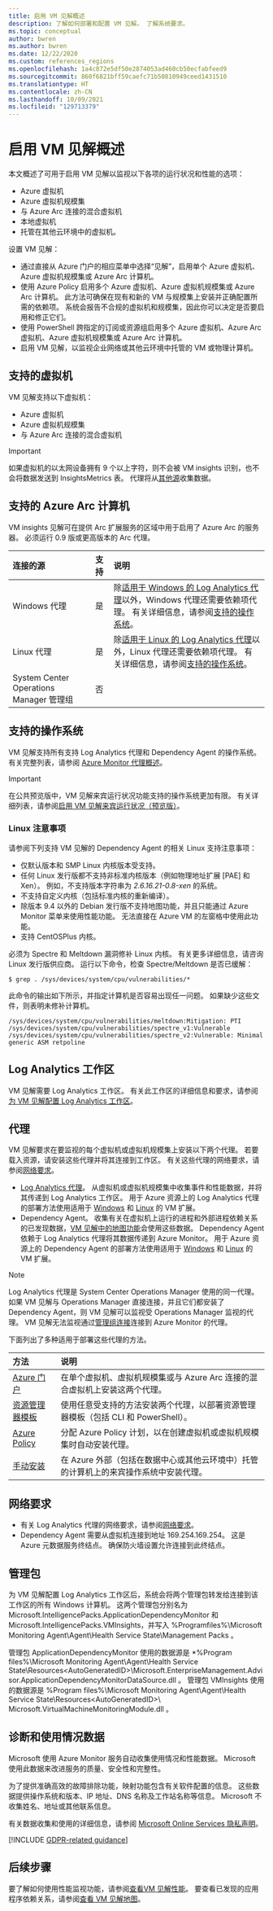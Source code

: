 ```yaml
---
title: 启用 VM 见解概述
description: 了解如何部署和配置 VM 见解。 了解系统要求。
ms.topic: conceptual
author: bwren
ms.author: bwren
ms.date: 12/22/2020
ms.custom: references_regions
ms.openlocfilehash: 1a4c872e5df50e2874053ad460cb50ecfabfeed9
ms.sourcegitcommit: 860f6821bff59caefc71b50810949ceed1431510
ms.translationtype: HT
ms.contentlocale: zh-CN
ms.lasthandoff: 10/09/2021
ms.locfileid: "129713379"
---
```

# <a name="enable-vm-insights-overview"></a>启用 VM 见解概述

本文概述了可用于启用 VM 见解以监视以下各项的运行状况和性能的选项：

- Azure 虚拟机 
- Azure 虚拟机规模集
- 与 Azure Arc 连接的混合虚拟机
- 本地虚拟机
- 托管在其他云环境中的虚拟机。  

设置 VM 见解：

* 通过直接从 Azure 门户的相应菜单中选择“见解”，启用单个 Azure 虚拟机、Azure 虚拟机规模集或 Azure Arc 计算机。
* 使用 Azure Policy 启用多个 Azure 虚拟机、Azure 虚拟机规模集或 Azure Arc 计算机。 此方法可确保在现有和新的 VM 与规模集上安装并正确配置所需的依赖项。 系统会报告不合规的虚拟机和规模集，因此你可以决定是否要启用和修正它们。
* 使用 PowerShell 跨指定的订阅或资源组启用多个 Azure 虚拟机、Azure Arc 虚拟机、Azure 虚拟机规模集或 Azure Arc 计算机。
* 启用 VM 见解，以监视企业网络或其他云环境中托管的 VM 或物理计算机。

## <a name="supported-machines"></a>支持的虚拟机
VM 见解支持以下虚拟机：

- Azure 虚拟机
- Azure 虚拟机规模集
- 与 Azure Arc 连接的混合虚拟机

> [!IMPORTANT]
> 如果虚拟机的以太网设备拥有 9 个以上字符，则不会被 VM insights 识别，也不会将数据发送到 InsightsMetrics 表。 代理将从[其他源](../agents/agent-data-sources.md)收集数据。

## <a name="supported-azure-arc-machines"></a>支持的 Azure Arc 计算机
VM insights 见解可在提供 Arc 扩展服务的区域中用于启用了 Azure Arc 的服务器。 必须运行 0.9 版或更高版本的 Arc 代理。

| 连接的源 | 支持 | 说明 |
|:--|:--|:--|
| Windows 代理 | 是 | 除[适用于 Windows 的 Log Analytics 代理](../agents/log-analytics-agent.md)以外，Windows 代理还需要依赖项代理。 有关详细信息，请参阅[支持的操作系统](../agents/agents-overview.md#supported-operating-systems)。 |
| Linux 代理 | 是 | 除[适用于 Linux 的 Log Analytics 代理](../agents/log-analytics-agent.md)以外，Linux 代理还需要依赖项代理。 有关详细信息，请参阅[支持的操作系统](#supported-operating-systems)。 |
| System Center Operations Manager 管理组 | 否 | |

## <a name="supported-operating-systems"></a>支持的操作系统

VM 见解支持所有支持 Log Analytics 代理和 Dependency Agent 的操作系统。 有关完整列表，请参阅 [Azure Monitor 代理概述](../agents/agents-overview.md#supported-operating-systems)。

> [!IMPORTANT]
> 在公共预览版中，VM 见解来宾运行状况功能支持的操作系统更加有限。 有关详细列表，请参阅[启用 VM 见解来宾运行状况（预览版）](../vm/vminsights-health-enable.md)。

### <a name="linux-considerations"></a>Linux 注意事项
请参阅下列支持 VM 见解的 Dependency Agent 的相关 Linux 支持注意事项：

- 仅默认版本和 SMP Linux 内核版本受支持。
- 任何 Linux 发行版都不支持非标准内核版本（例如物理地址扩展 [PAE] 和 Xen）。 例如，不支持版本字符串为 *2.6.16.21-0.8-xen* 的系统。
- 不支持自定义内核（包括标准内核的重新编译）。
- 除版本 9.4 以外的 Debian 发行版不支持地图功能，并且只能通过 Azure Monitor 菜单来使用性能功能。 无法直接在 Azure VM 的左窗格中使用此功能。
- 支持 CentOSPlus 内核。

必须为 Spectre 和 Meltdown 漏洞修补 Linux 内核。 有关更多详细信息，请咨询 Linux 发行版供应商。 运行以下命令，检查 Spectre/Meltdown 是否已缓解：

```
$ grep . /sys/devices/system/cpu/vulnerabilities/*
```

此命令的输出如下所示，并指定计算机是否容易出现任一问题。 如果缺少这些文件，则表明未修补计算机。

```
/sys/devices/system/cpu/vulnerabilities/meltdown:Mitigation: PTI
/sys/devices/system/cpu/vulnerabilities/spectre_v1:Vulnerable
/sys/devices/system/cpu/vulnerabilities/spectre_v2:Vulnerable: Minimal generic ASM retpoline
```


## <a name="log-analytics-workspace"></a>Log Analytics 工作区
VM 见解需要 Log Analytics 工作区。 有关此工作区的详细信息和要求，请参阅[为 VM 见解配置 Log Analytics 工作区](vminsights-configure-workspace.md)。
## <a name="agents"></a>代理
VM 见解要求在要监视的每个虚拟机或虚拟机规模集上安装以下两个代理。 若要载入资源，请安装这些代理并将其连接到工作区。  有关这些代理的网络要求，请参阅[网络要求](../agents/log-analytics-agent.md#network-requirements)。

- [Log Analytics 代理](../agents/log-analytics-agent.md)。 从虚拟机或虚拟机规模集中收集事件和性能数据，并将其传递到 Log Analytics 工作区。 用于 Azure 资源上的 Log Analytics 代理的部署方法使用适用于 [Windows](../../virtual-machines/extensions/oms-windows.md) 和 [Linux](../../virtual-machines/extensions/oms-linux.md) 的 VM 扩展。
- Dependency Agent。 收集有关在虚拟机上运行的进程和外部进程依赖关系的已发现数据，[VM 见解中的地图功能](../vm/vminsights-maps.md)会使用这些数据。 Dependency Agent 依赖于 Log Analytics 代理将其数据传递到 Azure Monitor。 用于 Azure 资源上的 Dependency Agent 的部署方法使用适用于 [Windows](../../virtual-machines/extensions/agent-dependency-windows.md) 和 [Linux](../../virtual-machines/extensions/agent-dependency-linux.md) 的 VM 扩展。

> [!NOTE]
> Log Analytics 代理是 System Center Operations Manager 使用的同一代理。 如果 VM 见解与 Operations Manager 直接连接，并且它们都安装了 Dependency Agent，则 VM 见解可以监视受 Operations Manager 监视的代理。 VM 见解无法监视通过[管理组连接](../tform/../agents/om-agents.md)连接到 Azure Monitor 的代理。

下面列出了多种适用于部署这些代理的方法。 

| 方法 | 说明 |
|:---|:---|
| [Azure 门户](../vm/vminsights-enable-portal.md) | 在单个虚拟机、虚拟机规模集或与 Azure Arc 连接的混合虚拟机上安装这两个代理。 |
| [资源管理器模板](../vm/vminsights-enable-resource-manager.md) | 使用任意受支持的方法安装两个代理，以部署资源管理器模板（包括 CLI 和 PowerShell）。 |
| [Azure Policy](../vm/vminsights-enable-policy.md) | 分配 Azure Policy 计划，以在创建虚拟机或虚拟机规模集时自动安装代理。 |
| [手动安装](../vm/vminsights-enable-hybrid.md) | 在 Azure 外部（包括在数据中心或其他云环境中）托管的计算机上的来宾操作系统中安装代理。 |


## <a name="network-requirements"></a>网络要求

- 有关 Log Analytics 代理的网络要求，请参阅[网络要求](../agents/log-analytics-agent.md#network-requirements)。
- Dependency Agent 需要从虚拟机连接到地址 169.254.169.254。 这是 Azure 元数据服务终结点。 确保防火墙设置允许连接到此终结点。


## <a name="management-packs"></a>管理包
为 VM 见解配置 Log Analytics 工作区后，系统会将两个管理包转发给连接到该工作区的所有 Windows 计算机。 这两个管理包分别名为 Microsoft.IntelligencePacks.ApplicationDependencyMonitor 和 Microsoft.IntelligencePacks.VMInsights，并写入 %Programfiles%\Microsoft Monitoring Agent\Agent\Health Service State\Management Packs  。 

管理包 ApplicationDependencyMonitor 使用的数据源是 *%Program files%\Microsoft Monitoring Agent\Agent\Health Service State\Resources\<AutoGeneratedID>\Microsoft.EnterpriseManagement.Advisor.ApplicationDependencyMonitorDataSource.dll 。 管理包 VMInsights 使用的数据源是 %Program files%\Microsoft Monitoring Agent\Agent\Health Service State\Resources\<AutoGeneratedID>\ Microsoft.VirtualMachineMonitoringModule.dll 。

## <a name="diagnostic-and-usage-data"></a>诊断和使用情况数据

Microsoft 使用 Azure Monitor 服务自动收集使用情况和性能数据。 Microsoft 使用此数据来改进服务的质量、安全性和完整性。 

为了提供准确高效的故障排除功能，映射功能包含有关软件配置的信息。 这些数据提供操作系统和版本、IP 地址、DNS 名称及工作站名称等信息。 Microsoft 不收集姓名、地址或其他联系信息。

有关数据收集和使用的详细信息，请参阅 [Microsoft Online Services 隐私声明](https://go.microsoft.com/fwlink/?LinkId=512132)。

[!INCLUDE [GDPR-related guidance](../../../includes/gdpr-dsr-and-stp-note.md)]

## <a name="next-steps"></a>后续步骤

要了解如何使用性能监视功能，请参阅[查看VM 见解性能](../vm/vminsights-performance.md)。 要查看已发现的应用程序依赖关系，请参阅[查看 VM 见解地图](../vm/vminsights-maps.md)。
